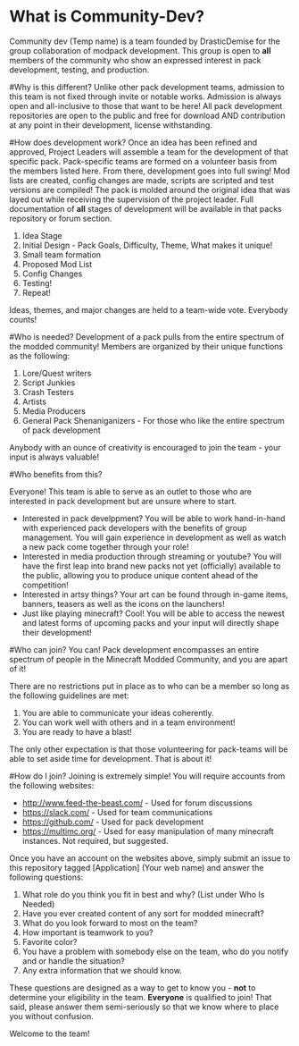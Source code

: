 # What is Community-Dev?
Community dev (Temp name) is a team founded by DrasticDemise for the group collaboration of modpack development. This group is open to **all** members of the community who show an expressed interest in pack development, testing, and production. 

#Why is this different? 
Unlike other pack development teams, admission to this team is not fixed through invite or notable works. Admission is always open and all-inclusive to those that want to be here! All pack development repositories are open to the public and free for download AND contribution at any point in their development, license withstanding. 

#How does development work?
Once an idea has been refined and approved, Project Leaders will assemble a team for the development of that specific pack. Pack-specific teams are formed on a volunteer basis from the members listed here. From there, development goes into full swing! Mod lists are created, config changes are made, scripts are scripted and test versions are compiled! The pack is molded around the original idea that was layed out while receiving the supervision of the project leader. Full documentation of **all** stages of development will be available in that packs repository or forum section.

1. Idea Stage
2. Initial Design - Pack Goals, Difficulty, Theme, What makes it unique!
3. Small team formation
4. Proposed Mod List
5. Config Changes
6. Testing!
7. Repeat!
 
Ideas, themes, and major changes are held to a team-wide vote. Everybody counts!

#Who is needed?
Development of a pack pulls from the entire spectrum of the modded community! Members are organized by their unique functions as the following: 

1. Lore/Quest writers
2. Script Junkies
3. Crash Testers
4. Artists
5. Media Producers
6. General Pack Shenaniganizers - For those who like the entire spectrum of pack development

Anybody with an ounce of creativity is encouraged to join the team - your input is always valuable!

#Who benefits from this?

Everyone! This team is able to serve as an outlet to those who are interested in pack development but are unsure where to start. 

* Interested in pack develppment? You will be able to work hand-in-hand with experienced pack developers with the benefits of group management. You will gain experience in development as well as watch a new pack come together through your role! 
* Interested in media production through streaming or youtube? You will have the first leap into brand new packs not yet (officially) available to the public, allowing you to produce unique content ahead of the competition!
* Interested in artsy things? Your art can be found through in-game items, banners, teasers as well as the icons on the launchers! 
* Just like playing minecraft? Cool! You will be able to access the newest and latest forms of upcoming packs and your input will directly shape their development!

#Who can join?
You can! Pack development encompasses an entire spectrum of people in the Minecraft Modded Community, and you are apart of it!

There are no restrictions put in place as to who can be a member so long as the following guidelines are met:

1. You are able to communicate your ideas coherently.
2. You can work well with others and in a team environment!
3. You are ready to have a blast!

The only other expectation is that those volunteering for pack-teams will be able to set aside time for development. That is about it!

#How do I join?
Joining is extremely simple! You will require accounts from the following websites: 

* http://www.feed-the-beast.com/ - Used for forum discussions
* https://slack.com/ - Used for team communications
* https://github.com/ - Used for pack development
* https://multimc.org/ - Used for easy manipulation of many minecraft instances. Not required, but suggested. 

Once you have an account on the websites above, simply submit an issue to this repository tagged [Application] (Your web name) and answer the following questions:

1. What role do you think you fit in best and why? (List under Who Is Needed)
2. Have you ever created content of any sort for modded minecraft?
3. What do you look forward to most on the team?
4. How important is teamwork to you?
5. Favorite color?
6. You have a problem with somebody else on the team, who do you notify and or handle the situation?
7. Any extra information that we should know.

These questions are designed as a way to get to know you - **not** to determine your eligibility in the team. **Everyone** is qualified to join! That said, please answer them semi-seriously so that we know where to place you without confusion.

Welcome to the team! 
